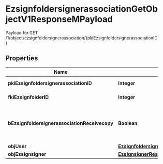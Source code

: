 

# EzsignfoldersignerassociationGetObjectV1ResponseMPayload

Payload for GET /1/object/ezsignfoldersignerassociation/{pkiEzsignfoldersignerassociationID}

## Properties

| Name | Type | Description | Notes |
|------------ | ------------- | ------------- | -------------|
|**pkiEzsignfoldersignerassociationID** | **Integer** | The unique ID of the Ezsignfoldersignerassociation |  |
|**fkiEzsignfolderID** | **Integer** | The unique ID of the Ezsignfolder |  |
|**bEzsignfoldersignerassociationReceivecopy** | **Boolean** | If this flag is true. The signatory will receive a copy of every signed Ezsigndocument even if it ain&#39;t required to sign the document. |  |
|**objUser** | [**EzsignfoldersignerassociationResponseCompoundUser**](EzsignfoldersignerassociationResponseCompoundUser.md) |  |  [optional] |
|**objEzsignsigner** | [**EzsignsignerResponseCompound**](EzsignsignerResponseCompound.md) |  |  [optional] |



